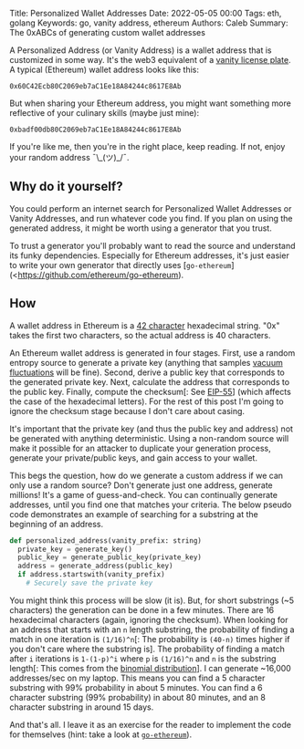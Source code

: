 Title: Personalized Wallet Addresses
Date: 2022-05-05 00:00
Tags: eth, golang
Keywords: go, vanity address, ethereum
Authors: Caleb
Summary: The 0xABCs of generating custom wallet addresses

A Personalized Address (or Vanity Address) is a wallet address that is customized in some way. It's the web3 equivalent of a [vanity license plate](https://en.wikipedia.org/wiki/Vanity_plate). A typical (Ethereum) wallet address looks like this:

```
0x60C42Ecb80C2069eb7aC1Ee18A84244c8617E8Ab
```

But when sharing your Ethereum address, you might want something more reflective of your culinary skills (maybe just mine):

```
0xbadf00db80C2069eb7aC1Ee18A84244c8617E8Ab
```

If you're like me, then you're in the right place, keep reading. If not, enjoy your random address ¯\\_(ツ)\_/¯.

## Why do it yourself?
You could perform an internet search for Personalized Wallet Addresses or Vanity Addresses, and run whatever code you find. If you plan on using the generated address, it might be worth using a generator that you trust.

To trust a generator you'll probably want to read the source and understand its funky dependencies. Especially for Ethereum addresses, it's just easier to write your own generator that directly uses [`go-ethereum`](<https://github.com/ethereum/go-ethereum).


## How
A wallet address in Ethereum is a [42 character](https://info.etherscan.com/what-is-an-ethereum-address) hexadecimal string. "0x" takes the first two characters, so the actual address is 40 characters.

An Ethereum wallet address is generated in four stages. First, use a random entropy source to generate a private key (anything that samples [vacuum fluctuations](https://arxiv.org/abs/1703.00559) will be fine). Second, derive a public key that corresponds to the generated private key. Next, calculate the address that corresponds to the public key. Finally, compute the checksum[: See [EIP-55](https://github.com/ethereum/EIPs/blob/master/EIPS/eip-55.md)] (which affects the case of the hexadecimal letters). For the rest of this post I'm going to ignore the checksum stage because I don't care about casing.

It's important that the private key (and thus the public key and address) not be generated with anything deterministic. Using a non-random source will make it possible for an attacker to duplicate your generation process, generate your private/public keys, and gain access to your wallet.

This begs the question, how do we generate a custom address if we can only use a random source? Don't generate just one address, generate millions! It's a game of guess-and-check. You can continually generate addresses, until you find one that matches your criteria. The below pseudo code demonstrates an example of searching for a substring at the beginning of an address.

```python
def personalized_address(vanity_prefix: string)
  private_key = generate_key()
  public_key = generate_public_key(private_key)
  address = generate_address(public_key)
  if address.startswith(vanity_prefix)
    # Securely save the private key
```

You might think this process will be slow (it is). But, for short substrings (~5 characters) the generation can be done in a few minutes. There are 16 hexadecimal characters (again, ignoring the checksum).
When looking for an address that starts with an `n` length substring, the probability of finding a match in one iteration is `(1/16)^n`[: The probability is `(40-n)` times higher if you don't care where the substring is].
The probability of finding a match after `i` iterations is `1-(1-p)^i` where `p` is `(1/16)^n` and `n` is the substring length[: This comes from the [binomial distribution](https://en.wikipedia.org/wiki/Binomial_distribution)].
I can generate ~16,000 addresses/sec on my laptop. This means you can find a 5 character substring with 99% probability in about 5 minutes. You can find a 6 character substring (99% probability) in about 80 minutes, and an 8 character substring in around 15 days.


And that's all. I leave it as an exercise for the reader to implement the code for themselves (hint: take a look at [`go-ethereum`](https://github.com/ethereum/go-ethereum/tree/master/crypto)).



